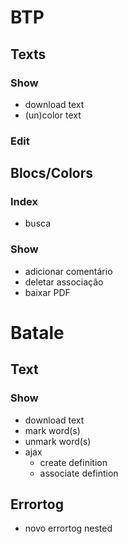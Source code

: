 # BTP
## Texts

### Show
* download text
* (un)color text

### Edit
<!-- * padronizar por card -->

## Blocs/Colors
### Index
* busca

### Show
* adicionar comentário
* deletar associação
* baixar PDF

# Batale
## Text

### Show
* download text
* mark word(s)
* unmark word(s)
* ajax
  * create definition
  * associate defintion

## Errortog
* novo errortog nested
